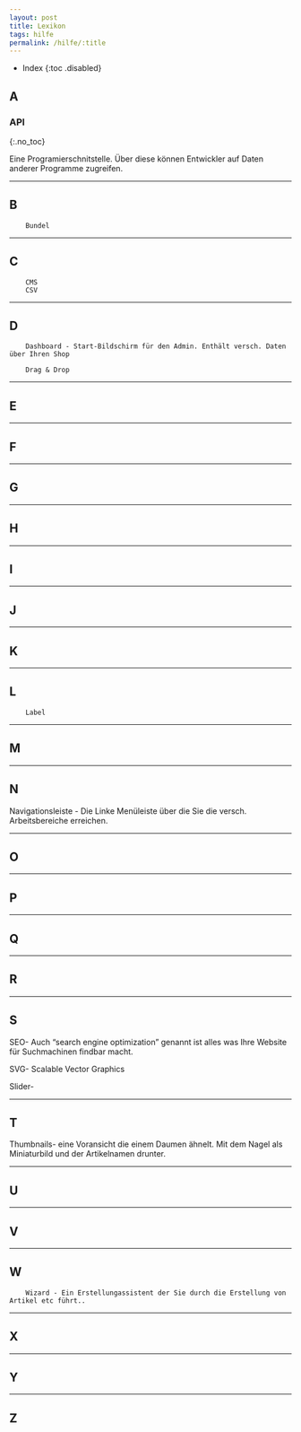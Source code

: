 ```yaml
---
layout: post
title: Lexikon
tags: hilfe
permalink: /hilfe/:title
---
```





+ Index
{:toc .disabled}


## A


### API
{:.no_toc}


Eine Programierschnitstelle. Über diese können Entwickler auf Daten anderer Programme zugreifen.


---


## B


        Bundel
---
## C


        CMS
        CSV


---


## D
        Dashboard - Start-Bildschirm für den Admin. Enthält versch. Daten über Ihren Shop
        
        Drag & Drop


---


## E


---


## F


---


## G


---


## H


---


## I


---


## J


---


## K


---


## L
        Label


---


## M


---


## N
Navigationsleiste - Die Linke Menüleiste über die Sie die versch. Arbeitsbereiche erreichen.


---


## O


---


## P


---


## Q


---


## R


---


## S


SEO- Auch “search engine optimization” genannt ist alles was Ihre Website für Suchmachinen findbar macht. 


SVG- Scalable Vector Graphics


Slider-


---


## T
Thumbnails- eine Voransicht die einem Daumen ähnelt. Mit dem Nagel als Miniaturbild und der Artikelnamen drunter. 


---


## U


---


## V


---


## W
        Wizard - Ein Erstellungassistent der Sie durch die Erstellung von Artikel etc führt.. 


---


## X


---


## Y


---


## Z
